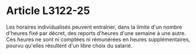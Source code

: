 # Article L3122-25

Les horaires individualisés peuvent entraîner, dans la limite d'un nombre d'heures fixé par décret, des reports d'heures d'une semaine à une autre. Ces heures ne sont ni comptées ni rémunérées en heures supplémentaires, pourvu qu'elles résultent d'un libre choix du salarié.